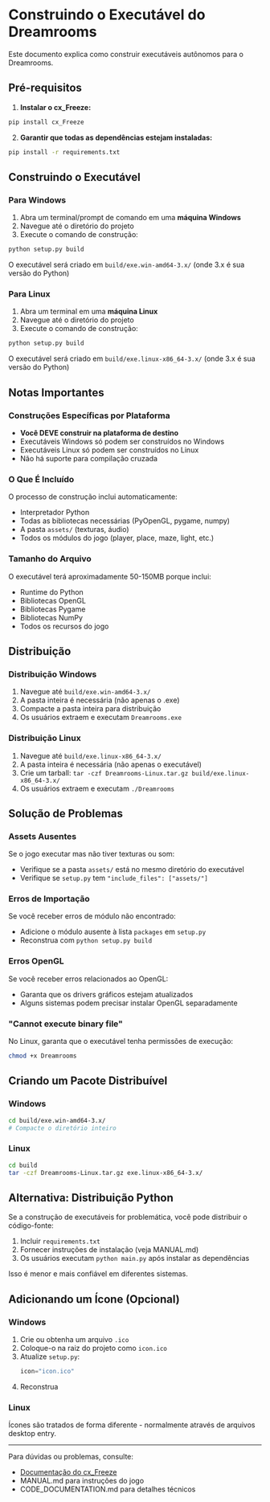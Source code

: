 # Construindo o Executável do Dreamrooms

Este documento explica como construir executáveis autônomos para o Dreamrooms.

## Pré-requisitos

1. **Instalar o cx_Freeze:**
```bash
pip install cx_Freeze
```

2. **Garantir que todas as dependências estejam instaladas:**
```bash
pip install -r requirements.txt
```

## Construindo o Executável

### Para Windows

1. Abra um terminal/prompt de comando em uma **máquina Windows**
2. Navegue até o diretório do projeto
3. Execute o comando de construção:
```bash
python setup.py build
```

O executável será criado em `build/exe.win-amd64-3.x/` (onde 3.x é sua versão do Python)

### Para Linux

1. Abra um terminal em uma **máquina Linux**
2. Navegue até o diretório do projeto
3. Execute o comando de construção:
```bash
python setup.py build
```

O executável será criado em `build/exe.linux-x86_64-3.x/` (onde 3.x é sua versão do Python)

## Notas Importantes

### Construções Específicas por Plataforma
- **Você DEVE construir na plataforma de destino**
- Executáveis Windows só podem ser construídos no Windows
- Executáveis Linux só podem ser construídos no Linux
- Não há suporte para compilação cruzada

### O Que É Incluído
O processo de construção inclui automaticamente:
- Interpretador Python
- Todas as bibliotecas necessárias (PyOpenGL, pygame, numpy)
- A pasta `assets/` (texturas, áudio)
- Todos os módulos do jogo (player, place, maze, light, etc.)

### Tamanho do Arquivo
O executável terá aproximadamente 50-150MB porque inclui:
- Runtime do Python
- Bibliotecas OpenGL
- Bibliotecas Pygame
- Bibliotecas NumPy
- Todos os recursos do jogo

## Distribuição

### Distribuição Windows
1. Navegue até `build/exe.win-amd64-3.x/`
2. A pasta inteira é necessária (não apenas o .exe)
3. Compacte a pasta inteira para distribuição
4. Os usuários extraem e executam `Dreamrooms.exe`

### Distribuição Linux
1. Navegue até `build/exe.linux-x86_64-3.x/`
2. A pasta inteira é necessária (não apenas o executável)
3. Crie um tarball: `tar -czf Dreamrooms-Linux.tar.gz build/exe.linux-x86_64-3.x/`
4. Os usuários extraem e executam `./Dreamrooms`

## Solução de Problemas

### Assets Ausentes
Se o jogo executar mas não tiver texturas ou som:
- Verifique se a pasta `assets/` está no mesmo diretório do executável
- Verifique se `setup.py` tem `"include_files": ["assets/"]`

### Erros de Importação
Se você receber erros de módulo não encontrado:
- Adicione o módulo ausente à lista `packages` em `setup.py`
- Reconstrua com `python setup.py build`

### Erros OpenGL
Se você receber erros relacionados ao OpenGL:
- Garanta que os drivers gráficos estejam atualizados
- Alguns sistemas podem precisar instalar OpenGL separadamente

### "Cannot execute binary file"
No Linux, garanta que o executável tenha permissões de execução:
```bash
chmod +x Dreamrooms
```

## Criando um Pacote Distribuível

### Windows
```bash
cd build/exe.win-amd64-3.x/
# Compacte o diretório inteiro
```

### Linux
```bash
cd build
tar -czf Dreamrooms-Linux.tar.gz exe.linux-x86_64-3.x/
```

## Alternativa: Distribuição Python

Se a construção de executáveis for problemática, você pode distribuir o código-fonte:

1. Incluir `requirements.txt`
2. Fornecer instruções de instalação (veja MANUAL.md)
3. Os usuários executam `python main.py` após instalar as dependências

Isso é menor e mais confiável em diferentes sistemas.

## Adicionando um Ícone (Opcional)

### Windows
1. Crie ou obtenha um arquivo `.ico`
2. Coloque-o na raiz do projeto como `icon.ico`
3. Atualize `setup.py`:
   ```python
   icon="icon.ico"
   ```
4. Reconstrua

### Linux
Ícones são tratados de forma diferente - normalmente através de arquivos desktop entry.

---

Para dúvidas ou problemas, consulte:
- [Documentação do cx_Freeze](https://cx-freeze.readthedocs.io/)
- MANUAL.md para instruções do jogo
- CODE_DOCUMENTATION.md para detalhes técnicos
